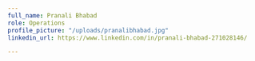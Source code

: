 ```yaml
---
full_name: Pranali Bhabad
role: Operations
profile_picture: "/uploads/pranalibhabad.jpg"
linkedin_url: https://www.linkedin.com/in/pranali-bhabad-271028146/

---
```

